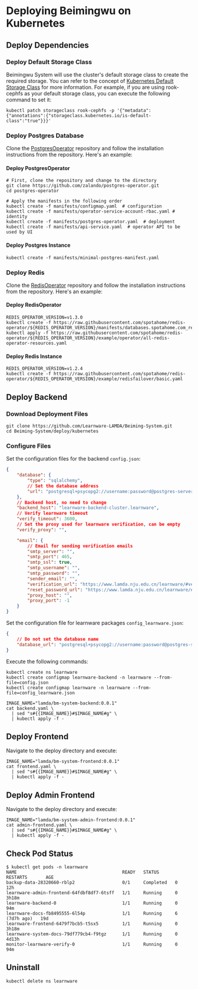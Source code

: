 # Deploying Beimingwu on Kubernetes

## Deploy Dependencies
### Deploy Default Storage Class
Beimingwu System will use the cluster's default storage class to create the required storage. You can refer to the concept of [Kubernetes Default Storage Class](https://kubernetes.io/docs/tasks/administer-cluster/change-default-storage-class/) for more information. For example, if you are using rook-cephfs as your default storage class, you can execute the following command to set it:

```shell
kubectl patch storageclass rook-cephfs -p '{"metadata": {"annotations":{"storageclass.kubernetes.io/is-default-class":"true"}}}'
```

### Deploy Postgres Database
Clone the [PostgresOperator](https://github.com/zalando/postgres-operator.git) repository and follow the installation instructions from the repository. Here's an example:

#### Deploy PostgresOperator
```shell
# First, clone the repository and change to the directory
git clone https://github.com/zalando/postgres-operator.git
cd postgres-operator

# Apply the manifests in the following order
kubectl create -f manifests/configmap.yaml  # configuration
kubectl create -f manifests/operator-service-account-rbac.yaml # identity
kubectl create -f manifests/postgres-operator.yaml  # deployment
kubectl create -f manifests/api-service.yaml  # operator API to be used by UI
```

#### Deploy Postgres Instance
```shell
kubectl create -f manifests/minimal-postgres-manifest.yaml
```

### Deploy Redis
Clone the [RedisOperator](https://github.com/spotahome/redis-operator.git) repository and follow the installation instructions from the repository. Here's an example:

#### Deploy RedisOperator
```shell
REDIS_OPERATOR_VERSION=v1.3.0
kubectl create -f https://raw.githubusercontent.com/spotahome/redis-operator/${REDIS_OPERATOR_VERSION}/manifests/databases.spotahome.com_redisfailovers.yaml
kubectl apply -f https://raw.githubusercontent.com/spotahome/redis-operator/${REDIS_OPERATOR_VERSION}/example/operator/all-redis-operator-resources.yaml
```

#### Deploy Redis Instance
```shell
REDIS_OPERATOR_VERSION=v1.2.4
kubectl create -f https://raw.githubusercontent.com/spotahome/redis-operator/${REDIS_OPERATOR_VERSION}/example/redisfailover/basic.yaml
```

## Deploy Backend
### Download Deployment Files
```shell
git clone https://github.com/Learnware-LAMDA/Beiming-System.git
cd Beiming-System/deploy/kubernetes
```

### Configure Files
Set the configuration files for the backend `config.json`:

```json
{
    "database": {
        "type": "sqlalchemy",
        // Set the database address
        "url": "postgresql+psycopg2://username:password@postgres-server.default/learnware_backend"
    },
    // Backend host, no need to change
    "backend_host": "learnware-backend-cluster.learnware",
    // Verify learnware timeout
    "verify_timeout": 3600,
    // Set the proxy used for learnware verification, can be empty
    "verify_proxy": "",

    "email": {
        // Email for sending verification emails
        "smtp_server": "",
        "smtp_port": 465,
        "smtp_ssl": true,
        "smtp_username": "",
        "smtp_password": "",
        "sender_email": "",
        "verification_url": "https://www.lamda.nju.edu.cn/learnware/#verify_email",
        "reset_password_url": "https://www.lamda.nju.edu.cn/learnware/#reset_password",
        "proxy_host": "",
        "proxy_port": -1
    }
}
```

Set the configuration file for learnware packages `config_learnware.json`:

```json
{
    // Do not set the database name
    "database_url": "postgresql+psycopg2://username:password@postgres-server.default"
}
```

Execute the following commands:

```shell
kubectl create ns learnware
kubectl create configmap learnware-backend -n learnware --from-file=config.json
kubectl create configmap learnware -n learnware --from-file=config_learnware.json

IMAGE_NAME="lamda/bm-system-backend:0.0.1"
cat backend.yaml \
  | sed "s#{{IMAGE_NAME}}#$IMAGE_NAME#g" \
  | kubectl apply -f -
```

## Deploy Frontend
Navigate to the deploy directory and execute:

```shell
IMAGE_NAME="lamda/bm-system-frontend:0.0.1"
cat frontend.yaml \
  | sed "s#{{IMAGE_NAME}}#$IMAGE_NAME#g" \
  | kubectl apply -f -
```

## Deploy Admin Frontend
Navigate to the deploy directory and execute:

```shell
IMAGE_NAME="lamda/bm-system-admin-frontend:0.0.1"
cat admin-frontend.yaml \
  | sed "s#{{IMAGE_NAME}}#$IMAGE_NAME#g" \
  | kubectl apply -f -
```

## Check Pod Status
```shell
$ kubectl get pods -n learnware
NAME                                        READY   STATUS      RESTARTS       AGE
backup-data-28320660-rblp2                  0/1     Completed   0              12h
learnware-admin-frontend-64fdbf8df7-6tsff   1/1     Running     0              3h18m
learnware-backend-0                         1/1     Running     0              94m
learnware-docs-fb8495555-6l54p              1/1     Running     6 (7d7h ago)   19d
learnware-frontend-6479f7bcb5-t5sx5         1/1     Running     0              3h18m
learnware-system-docs-79df779cb4-f9tgz      1/1     Running     0              4d13h
monitor-learnware-verify-0                  1/1     Running     0              94m
```

## Uninstall
```shell
kubectl delete ns learnware
```